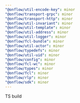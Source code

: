 ```yaml
---
"@onflow/util-encode-key": minor
"@onflow/transport-grpc": minor
"@onflow/transport-http": minor
"@onflow/util-invariant": minor
"@onflow/util-template": minor
"@onflow/util-address": minor
"@onflow/util-logger": minor
"@onflow/fcl-bundle": minor
"@onflow/util-actor": minor
"@onflow/typedefs": minor
"@onflow/util-uid": minor
"@onflow/config": minor
"@onflow/fcl-wc": minor
"@onflow/types": minor
"@onflow/fcl": minor
"@onflow/rlp": minor
"@onflow/sdk": minor
---
```


TS build

